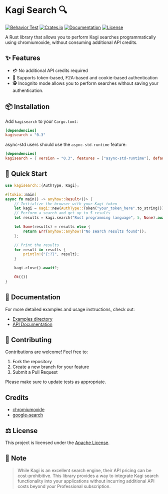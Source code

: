 # Kagi Search 🔍

[![Behavior Test](https://github.com/the-alchemists-of-arland/kagisearch/actions/workflows/test_behavior.yaml/badge.svg?branch=main)](https://github.com/the-alchemists-of-arland/kagisearch/blob/main/.github/workflows/test_behavior.yaml)
[![Crates.io](https://img.shields.io/crates/v/kagisearch.svg)](https://crates.io/crates/kagisearch)
[![Documentation](https://docs.rs/kagisearch/badge.svg)](https://docs.rs/kagisearch)
[![License](https://img.shields.io/badge/license-Apache-blue.svg)](LICENSE)

A Rust library that allows you to perform Kagi searches programmatically using chromiumoxide, without consuming additional API credits.

## ✨ Features

- 💳 No additional API credits required
- 🔐 Supports token-based, F2A-based and cookie-based authentication
- 🕵️ Incognito mode allows you to perform searches without saving your authentication.

## 📦 Installation

Add `kagisearch` to your `Cargo.toml`:

```toml
[dependencies]
kagisearch = "0.3"
```

async-std users should use the `async-std-runtime` feature:

```toml
[dependencies]
kagisearch = { version = "0.3", features = ["async-std-runtime"], default-features = false }
```

## 🚀 Quick Start

```rust
use kagisearch::{AuthType, Kagi};

#[tokio::main]
async fn main() -> anyhow::Result<()> {
    // Initialize the browser with your Kagi token
    let kagi = Kagi::new(AuthType::Token("your_token_here".to_string())).await?;
    // Perform a search and get up to 5 results
    let results = kagi.search("Rust programming language", 5, None).await?;

    let Some(results) = results else {
        return Err(anyhow::anyhow!("No search results found"));
    };

    // Print the results
    for result in results {
        println!("{:?}", result);
    }

    kagi.close().await?;

    Ok(())
}
```

## 📖 Documentation

For more detailed examples and usage instructions, check out:
- [Examples directory](./examples)
- [API Documentation](https://docs.rs/kagisearch)

## 🤝 Contributing

Contributions are welcome! Feel free to:
1. Fork the repository
2. Create a new branch for your feature
3. Submit a Pull Request

Please make sure to update tests as appropriate.

## Credits

- [chromiumoxide](https://github.com/mattsse/chromiumoxide)
- [google-search](https://github.com/web-agent-master/google-search)

## ⚖️ License

This project is licensed under the [Apache License](LICENSE).

## 📝 Note

> While Kagi is an excellent search engine, their API pricing can be cost-prohibitive. This library provides a way to integrate Kagi search functionality into your applications without incurring additional API costs beyond your Professional subscription.

